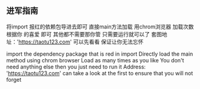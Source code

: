 ## 进军指南

将import 报红的依赖包导进去即可
直接main方法加载 用chrom浏览器
加载次数根据你 的喜爱 即可 
其他都不需要那你管 只需要运行就可以了
套图地址：'https://taotu123.com' 可以先看看 保证让你无法忘怀




import the dependency package that is red in import
Directly load the main method using chrom browser
Load as many times as you like
You don't need anything else then you just need to run it
Address: 'https://taotu123.com' can take a look at the first to ensure that you will not forget



